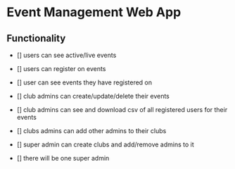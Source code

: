# Event Management Web App

## Functionality

- [] users can see active/live events

- [] users can register on events

- [] user can see events they have registered on

- [] club admins can create/update/delete their events

- [] club admins can see and download csv of all registered users for their events

- [] clubs admins can add other admins to their clubs

- [] super admin can create clubs and add/remove admins to it

- [] there will be one super admin

